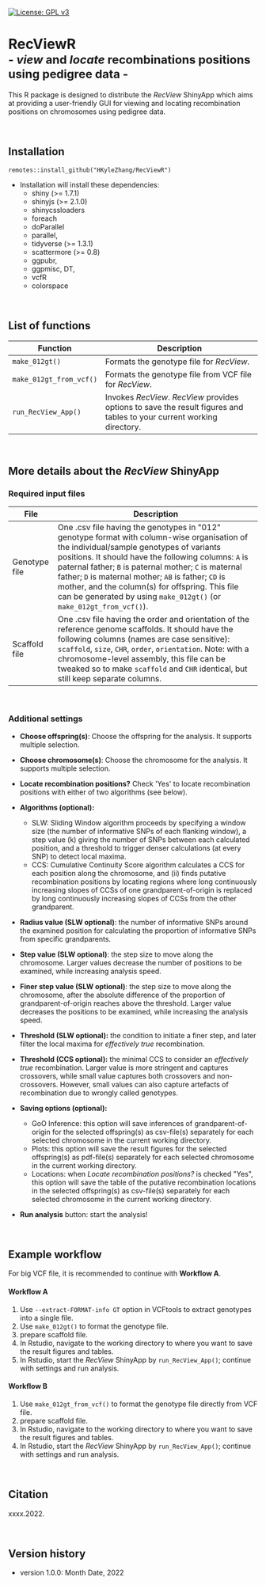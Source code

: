 [![License: GPL v3](https://img.shields.io/badge/License-GPLv3-blue.svg)](https://www.gnu.org/licenses/gpl-3.0)

# RecViewR<br><sub>- _view_ and _locate_ recombinations positions using pedigree data -</sub>

This R package is designed to distribute the _RecView_ ShinyApp which aims at providing a user-friendly GUI for viewing and locating recombination positions on chromosomes using pedigree data.

<br>

## Installation

`remotes::install_github("HKyleZhang/RecViewR")`

+ Installation will install these dependencies: 
  * shiny (>= 1.7.1)
  * shinyjs (>= 2.1.0)
  * shinycssloaders
  * foreach
  * doParallel 
  * parallel,
  * tidyverse (>= 1.3.1)
  * scattermore (>= 0.8) 
  * ggpubr, 
  * ggpmisc, DT, 
  * vcfR 
  * colorspace

<br>

## List of functions

Function  | Description
----------|------------
`make_012gt()` | Formats the genotype file for _RecView_.
`make_012gt_from_vcf()` | Formats the genotype file from VCF file for _RecView_.
`run_RecView_App()` | Invokes _RecView_. _RecView_ provides options to save the result figures and tables to your current working directory.

<br>

## More details about the _RecView_ ShinyApp
### Required input files

File          | Description
--------------|-------------
Genotype file | One .csv file having the genotypes in "012" genotype format with column-wise organisation of the individual/sample genotypes of variants positions. It should have the following columns: `A` is paternal father; `B` is paternal mother; `C` is maternal father; `D` is maternal mother; `AB` is father; `CD` is mother, and the column(s) for offspring. This file can be generated by using `make_012gt()` (or `make_012gt_from_vcf()`).
Scaffold file | One .csv file having the order and orientation of the reference genome scaffolds. It should have the following columns (names are case sensitive): `scaffold`, `size`,	`CHR`, `order`, `orientation`. Note: with a chromosome-level assembly, this file can be tweaked so to make `scaffold` and `CHR` identical, but still keep separate columns.

<br>

### Additional settings
* __Choose offspring(s)__: Choose the offspring for the analysis. It supports multiple selection.

* __Choose chromosome(s)__: Choose the chromosome for the analysis. It supports multiple selection.

* __Locate recombination positions?__ Check 'Yes' to locate recombination positions with either of two algorithms (see below).

* __Algorithms (optional):__ 
  + SLW: Sliding Window algorithm proceeds by specifying a window size (the number of informative SNPs of each flanking window), a step value (k) giving the number of SNPs between each calculated position, and a threshold to trigger denser calculations (at every SNP) to detect local maxima.
  + CCS: Cumulative Continuity Score algorithm calculates a CCS for each position along the chromosome, and (ii) finds putative recombination positions by locating regions where long continuously increasing slopes of CCSs of one grandparent-of-origin is replaced by long continuously increasing slopes of CCSs from the other grandparent. 

* __Radius value (SLW optional)__: the number of informative SNPs around the examined position for calculating the proportion of informative SNPs from specific grandparents.

* __Step value (SLW optional)__: the step size to move along the chromosome. Larger values decrease the number of positions to be examined, while increasing analysis speed.

* __Finer step value (SLW optional)__: the step size to move along the chromosome, after the absolute difference of the proportion of grandparent-of-origin reaches above the threshold. Larger value decreases the positions to be examined, while increasing the analysis speed.

* __Threshold (SLW optional):__ the condition to initiate a finer step, and later filter the local maxima for _effectively true_ recombination.

* __Threshold (CCS optional):__ the minimal CCS to consider an _effectively true_ recombination. Larger value is more stringent and captures crossovers, while small value captures both crossovers and non-crossovers. However, small values can also capture artefacts of recombination due to wrongly called genotypes.

* __Saving options (optional):__ 
  + GoO Inference: this option will save inferences of grandparent-of-origin for the selected offspring(s) as csv-file(s) separately for each selected chromosome in the current working directory. 
  + Plots: this option will save the result figures for the selected offspring(s) as pdf-file(s) separately for each selected chromosome in the current working directory.
  + Locations: when _Locate recombination positions?_ is checked "Yes", this option will save the table of the putative recombination locations in the selected offspring(s) as csv-file(s) separately for each selected chromosome in the current working directory.

* __Run analysis__ button: start the analysis!

<br>

## Example workflow
For big VCF file, it is recommended to continue with __Workflow A__.

#### __Workflow A__
  1. Use `--extract-FORMAT-info GT` option in VCFtools to extract genotypes into a single file.
  2. Use `make_012gt()` to format the genotype file. 
  3. prepare scaffold file.
  4. In Rstudio, navigate to the working directory to where you want to save the result figures and tables.
  5. In Rstudio, start the _RecView_ ShinyApp by `run_RecView_App()`; continue with settings and run analysis.

#### __Workflow B__
  1.  Use `make_012gt_from_vcf()` to format the genotype file directly from VCF file. 
  2. prepare scaffold file.
  3. In Rstudio, navigate to the working directory to where you want to save the result figures and tables.
  4. In Rstudio, start the _RecView_ ShinyApp by `run_RecView_App()`; continue with settings and run analysis.
  
<br>

## Citation
xxxx.2022.

<br>

## Version history
+ version 1.0.0: Month Date, 2022
